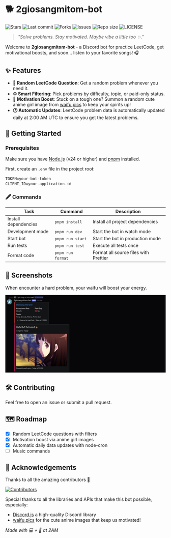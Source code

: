 # 🐕 2giosangmitom-bot

![Stars](https://img.shields.io/github/stars/2giosangmitom/2giosangmitom-bot?style=for-the-badge&logo=apachespark&color=C9CBFF&logoColor=D9E0EE&labelColor=302D41)
![Last commit](https://img.shields.io/github/last-commit/2giosangmitom/2giosangmitom-bot?style=for-the-badge&logo=github&color=7dc4e4&logoColor=D9E0EE&labelColor=302D41)
![Forks](https://img.shields.io/github/forks/2giosangmitom/2giosangmitom-bot?style=for-the-badge&logo=starship&color=8bd5ca&logoColor=D9E0EE&labelColor=302D41)
![Issues](https://img.shields.io/github/issues/2giosangmitom/2giosangmitom-bot?style=for-the-badge&logo=lightning&color=8bd5ca&logoColor=D9E0EE&labelColor=302D41)
![Repo size](https://img.shields.io/github/repo-size/2giosangmitom/2giosangmitom-bot?color=%23DDB6F2&label=SIZE&logo=codesandbox&style=for-the-badge&logoColor=D9E0EE&labelColor=302D41)
![LICENSE](https://img.shields.io/github/license/2giosangmitom/2giosangmitom-bot?style=for-the-badge&logo=alpinedotjs&color=ee999f&logoColor=D9E0EE&labelColor=302D41)

> _"Solve problems. Stay motivated. Maybe vibe a little too ✨."_

Welcome to **2giosangmitom-bot** - a Discord bot for practice LeetCode, get motivational boosts, and soon... listen to your favorite songs! 🎧

## ✨ Features

- **🎯 Random LeetCode Question**: Get a random problem whenever you need it.
- **⚙️ Smart Filtering**: Pick problems by difficulty, topic, or paid-only status.
- **💖 Motivation Boost**: Stuck on a tough one? Summon a random cute anime girl image from [waifu.pics](https://waifu.pics/) to keep your spirits up!
- **🕐 Automatic Updates**: LeetCode problem data is automatically updated daily at 2:00 AM UTC to ensure you get the latest problems.

## 🚀 Getting Started

### Prerequisites

Make sure you have [Node.js](https://nodejs.org/) (v24 or higher) and [pnpm](https://pnpm.io/) installed.

First, create an `.env` file in the project root:

```env
TOKEN=your-bot-token
CLIENT_ID=your-application-id
```

### 🖋 Commands

| Task                 | Command           | Description                           |
| -------------------- | ----------------- | ------------------------------------- |
| Install dependencies | `pnpm install`    | Install all project dependencies      |
| Development mode     | `pnpm run dev`    | Start the bot in watch mode           |
| Start bot            | `pnpm run start`  | Start the bot in production mode      |
| Run tests            | `pnpm run test`   | Execute all tests once                |
| Format code          | `pnpm run format` | Format all source files with Prettier |

## 🎨 Screenshots

When encounter a hard problem, your waifu will boost your energy.

![preview](./assets/preview.png)

## 🛠 Contributing

Feel free to open an issue or submit a pull request.

## 🗺 Roadmap

- [x] Random LeetCode questions with filters
- [x] Motivation boost via anime girl images
- [x] Automatic daily data updates with node-cron
- [ ] Music commands

## 🙏 Acknowledgements

Thanks to all the amazing contributors 💛

[![Contributors](https://contrib.rocks/image?repo=2giosangmitom/2giosangmitom-bot)](https://github.com/2giosangmitom/2giosangmitom-bot/graphs/contributors)

Special thanks to all the libraries and APIs that make this bot possible, especially:

- [Discord.js](https://discord.js.org/) a high-quality Discord library
- [waifu.pics](https://waifu.pics/) for the cute anime images that keep us motivated!

_Made with 💻 + 🍜 at 2AM_
